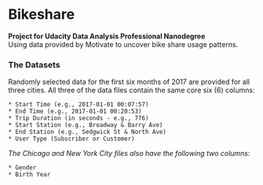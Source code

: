# Bikeshare
**Project for Udacity Data Analysis Professional Nanodegree**
<br>Using data provided by Motivate to uncover bike share usage patterns. 


### The Datasets
Randomly selected data for the first six months of 2017 are provided for all three cities. All three of the data files contain the same core six (6) columns:

    * Start Time (e.g., 2017-01-01 00:07:57)
    * End Time (e.g., 2017-01-01 00:20:53)
    * Trip Duration (in seconds - e.g., 776)
    * Start Station (e.g., Broadway & Barry Ave)
    * End Station (e.g., Sedgwick St & North Ave)
    * User Type (Subscriber or Customer)

*The Chicago and New York City files also have the following two columns:*

    * Gender
    * Birth Year
